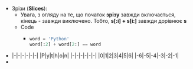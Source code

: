 - Зрізи (**Slices**):
	- Увага, з огляду на те, що початок **зрізу** завжди включається, кінець - завжди виключено.
	  Тобто, **s[:i] + s[i:]** завжди дорівнює **s**
	- Code
		- ```python
		  word = 'Python'
		  word[:2] + word[2:] == word
		  ```
- |-|-|-|-|-|-|
  |P|y|t|h|o|n|
  |-|-|-|-|-|-|
  |0|1|2|3|4|5|6|
  |-6|-5|-4|-3|-2|-1|
-
